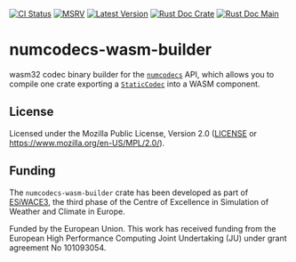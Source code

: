 [![CI Status]][workflow] [![MSRV]][repo] [![Latest Version]][crates.io] [![Rust Doc Crate]][docs.rs] [![Rust Doc Main]][docs]

[CI Status]: https://img.shields.io/github/actions/workflow/status/juntyr/numcodecs-rs/ci.yml?branch=main
[workflow]: https://github.com/juntyr/numcodecs-rs/actions/workflows/ci.yml?query=branch%3Amain

[MSRV]: https://img.shields.io/badge/MSRV-1.85.0-blue
[repo]: https://github.com/juntyr/numcodecs-rs

[Latest Version]: https://img.shields.io/crates/v/numcodecs-wasm-builder
[crates.io]: https://crates.io/crates/numcodecs-wasm-builder

[Rust Doc Crate]: https://img.shields.io/docsrs/numcodecs-wasm-builder
[docs.rs]: https://docs.rs/numcodecs-wasm-builder/

[Rust Doc Main]: https://img.shields.io/badge/docs-main-blue
[docs]: https://juntyr.github.io/numcodecs-rs/numcodecs_wasm_builder

# numcodecs-wasm-builder

wasm32 codec binary builder for the [`numcodecs`] API, which allows you to compile one crate exporting a [`StaticCodec`] into a WASM component.

[`numcodecs`]: https://docs.rs/numcodecs/0.2/numcodecs/
[`StaticCodec`]: https://docs.rs/numcodecs/latest/numcodecs/trait.StaticCodec.html

## License

Licensed under the Mozilla Public License, Version 2.0 ([LICENSE](LICENSE) or https://www.mozilla.org/en-US/MPL/2.0/).

## Funding

The `numcodecs-wasm-builder` crate has been developed as part of [ESiWACE3](https://www.esiwace.eu), the third phase of the Centre of Excellence in Simulation of Weather and Climate in Europe.

Funded by the European Union. This work has received funding from the European High Performance Computing Joint Undertaking (JU) under grant agreement No 101093054.
